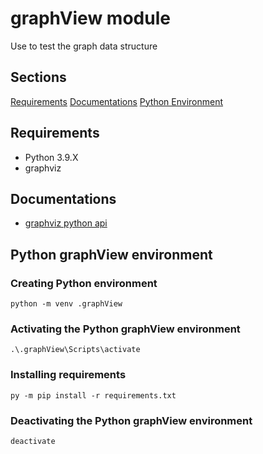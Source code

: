 # graphView module
Use to test the graph data structure

## Sections
[Requirements](#Requirements)
[Documentations](#Documentations)
[Python Environment](#Python-graphView-environment)

## Requirements
- Python 3.9.X
- graphviz

## Documentations
- [graphviz python api](https://graphviz.readthedocs.io/en/stable/manual.html)

## Python graphView environment
### Creating Python environment
``
python -m venv .graphView
``

### Activating the Python graphView environment
``
.\.graphView\Scripts\activate
``

### Installing requirements
``
py -m pip install -r requirements.txt
``

### Deactivating the Python graphView environment
``
deactivate
``
